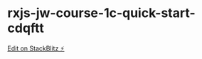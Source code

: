 # rxjs-jw-course-1c-quick-start-cdqftt

[Edit on StackBlitz ⚡️](https://stackblitz.com/edit/rxjs-jw-course-1c-quick-start-cdqftt)
